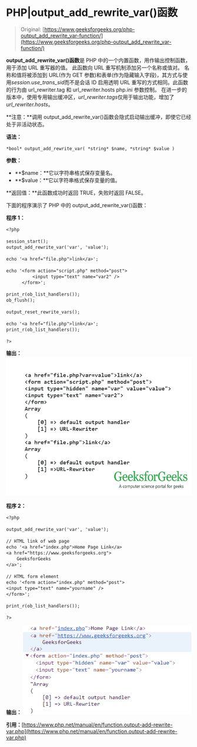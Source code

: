 # PHP|output_add_rewrite_var()函数

> Original: [https://www.geeksforgeeks.org/php-output_add_rewrite_var-function/](https://www.geeksforgeeks.org/php-output_add_rewrite_var-function/)

**output_add_rewrite_var()函数**是 PHP 中的一个内置函数，用作输出控制函数，用于添加 URL 重写器的值。 此函数向 URL 重写机制添加另一个名称或值对。 名称和值将被添加到 URL(作为 GET 参数)和表单(作为隐藏输入字段)，其方式与使用*session.use_trans_sid*而不是会话 ID 启用透明 URL 重写的方式相同。此函数的行为由 url_rewriter.tag 和 url_rewriter.hosts php.ini 参数控制。 在进一步的版本中，使用专用输出缓冲区，*url_rewriter.tags*仅用于输出功能，增加了*url_rewriter.hosts*。

**注意：**调用 output_add_rewrite_var()函数会隐式启动输出缓冲，即使它已经处于非活动状态。

**语法：**

```
*bool* output_add_rewrite_var( *string* $name, *string* $value )
```

**参数：**

*   **$name：**它以字符串格式保存变量名。
*   **$value：**它以字符串格式保存变量的值。

**返回值：**此函数成功时返回 TRUE，失败时返回 FALSE。

下面的程序演示了 PHP 中的 output_add_rewrite_var()函数：

**程序 1：**

```
<?php

session_start();
output_add_rewrite_var('var', 'value');

echo '<a href="file.php">link</a>';

echo '<form action="script.php" method="post">
          <input type="text" name="var2" />
      </form>';

print_r(ob_list_handlers());
ob_flush();

output_reset_rewrite_vars();

echo '<a href="file.php">link</a>';
print_r(ob_list_handlers());

?>
```

**输出：**
![](img/ba88840e771c48d2d0102e6113ddc58e.png)

**程序 2：**

```
<?php

output_add_rewrite_var('var', 'value');

// HTML link of web page
echo '<a href="index.php">Home Page Link</a>
<a href="https://www.geeksforgeeks.org">
    GeeksforGeeks
</a>';

// HTML form element
echo '<form action="index.php" method="post">
<input type="text" name="yourname" />
</form>';

print_r(ob_list_handlers());

?>
```

**输出：**
![](img/26e7b32cc7e4018519741dff0fc7dd5e.png)

**引用：**[https://www.php.net/manual/en/function.output-add-rewrite-var.php](https://www.php.net/manual/en/function.output-add-rewrite-var.php)